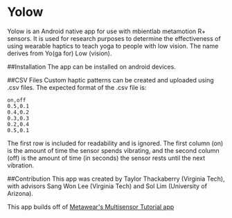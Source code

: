 # Yolow

Yolow is an Android native app for use with mbientlab metamotion R+ sensors. It is used for research purposes to determine the effectiveness of using wearable haptics to teach yoga to people with low vision. 
The name derives from Yo(ga for) Low (vision). 

##Installation 
The app can be installed on android devices. 

##CSV Files 
Custom haptic patterns can be created and uploaded using .csv files. The expected format of the .csv file is: 

```
on,off
0.5,0.1
0.4,0.2
0.3,0.3
0.2,0.4
0.5,0.1
```
The first row is included for readability and is ignored. The first column (on) is the amount of time the sensor spends vibrating, and the second column (off) is the amount of time (in seconds) the sensor rests until the next vibration. 

##Contribution 
This app was created by Taylor Thackaberry (Virginia Tech), with advisors Sang Won Lee (Virginia Tech) and Sol Lim (University of Arizona). 

This app builds off of [Metawear's Multisensor Tutorial app](https://github.com/mbientlab/MetaWear-Tutorial-Android/tree/master/multimw)
